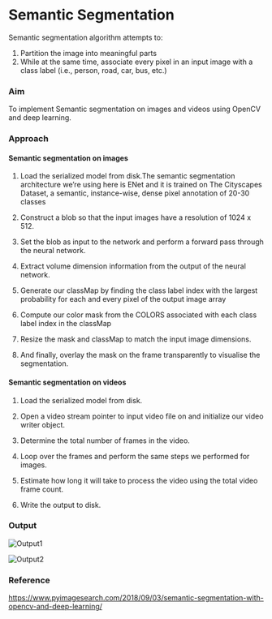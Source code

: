# Semantic Segmentation


Semantic segmentation algorithm attempts to:

1. Partition the image into meaningful parts
2. While at the same time, associate every pixel in an input image with a class label (i.e., person, road, car, bus, etc.)


### Aim

To implement Semantic segmentation on images and videos using OpenCV and deep learning.


### Approach


#### Semantic segmentation on images

1. Load the serialized model from disk.The semantic segmentation architecture we’re using here is ENet and it is trained on The Cityscapes Dataset, a semantic, instance-wise, dense pixel annotation of 20-30 classes

2. Construct a blob so that the input images have a resolution of 1024 x 512.

3. Set the blob  as input to the network and perform a forward pass through the neural network.

4. Extract volume dimension information from the output of the neural network.

5. Generate our classMap  by finding the class label index with the largest probability for each and every pixel of the output  image array

6. Compute our color mask  from the COLORS  associated with each class label index in the classMap

7. Resize the mask  and classMap  to match the input image dimensions.

8. And finally, overlay the mask on the frame transparently to visualise the segmentation.


#### Semantic segmentation on videos

1. Load the serialized model from disk.

2. Open a video stream pointer to input video file on and initialize our video writer object.

3. Determine the total  number of frames in the video.

4. Loop over the frames and perform the same steps we performed for images.

5. Estimate how long  it will take to process the video using the total  video frame count.

6. Write the output to disk. 


### Output

![Output1](https://github.com/gayathri-venu/Semantic_segmentation/tree/master/output_images/output1.png)

![Output2](https://github.com/gayathri-venu/Semantic_segmentation/tree/master/output_images/output2.png)


### Reference

https://www.pyimagesearch.com/2018/09/03/semantic-segmentation-with-opencv-and-deep-learning/
